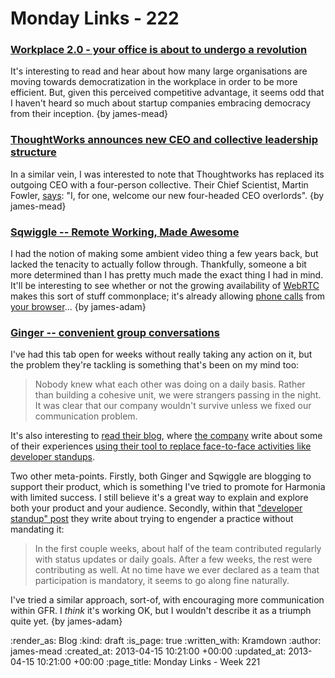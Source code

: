 Monday Links - 222
============

### [Workplace 2.0 - your office is about to undergo a revolution](http://blogs.metro.co.uk/lifestyle/workplace-2-0-office-undergo-revolution/)

It's interesting to read and hear about how many large organisations are moving towards democratization in the workplace in order to be more efficient. But, given this perceived competitive advantage, it seems odd that I haven't heard so much about startup companies embracing democracy from their inception. {by james-mead}


### [ThoughtWorks announces new CEO and collective leadership structure](http://www.thoughtworks.com/news/thoughtworks-announces-new-ceo-and-collective-leadership-structure)

In a similar vein, I was interested to note that Thoughtworks has replaced its outgoing CEO with a four-person collective. Their Chief Scientist, Martin Fowler, [says](https://twitter.com/martinfowler/status/322066103482339328): "I, for one, welcome our new four-headed CEO overlords". {by james-mead}


### [Sqwiggle -- Remote Working, Made Awesome](http://www.sqwiggle.com/)

I had the notion of making some ambient video thing a few years back, but lacked the tenacity to actually follow through. Thankfully, someone a bit more determined than I has pretty much made the exact thing I had in mind. It'll be interesting to see whether or not the growing availability of [WebRTC](http://www.webrtc.org/) makes this sort of stuff commonplace; it's already allowing [phone calls](http://phono.com/) from [your browser](https://att.io/)... {by james-adam}


### [Ginger -- convenient group conversations](https://gingerhq.com/)

I've had this tab open for weeks without really taking any action on it, but the problem they're tackling is something that's been on my mind too:

> Nobody knew what each other was doing on a daily basis. Rather than building a cohesive unit, we were strangers passing in the night. It was clear that our company wouldn't survive unless we fixed our communication problem.

It's also interesting to [read their blog](http://blog.helloginger.com/), where [the company](http://lincolnloop.com/) write about some of their experiences [using their tool to replace face-to-face activities like developer standups](http://blog.helloginger.com/2012/07/devlogs-our-stand-in-for-stand-ups.html).

Two other meta-points. Firstly, both Ginger and Sqwiggle are blogging to support their product, which is something I've tried to promote for Harmonia with limited success. I still believe it's a great way to explain and explore both your product and your audience. Secondly, within that ["developer standup" post](http://blog.helloginger.com/2012/07/devlogs-our-stand-in-for-stand-ups.html) they write about trying to engender a practice without mandating it:

>  In the first couple weeks, about half of the team contributed regularly with status updates or daily goals. After a few weeks, the rest were contributing as well. At no time have we ever declared as a team that participation is mandatory, it seems to go along fine naturally.

I've tried a similar approach, sort-of, with encouraging more communication within GFR. I *think* it's working OK, but I wouldn't describe it as a triumph quite yet. {by james-adam}


:render_as: Blog
:kind: draft
:is_page: true
:written_with: Kramdown
:author: james-mead
:created_at: 2013-04-15 10:21:00 +00:00
:updated_at: 2013-04-15 10:21:00 +00:00
:page_title: Monday Links - Week 221
